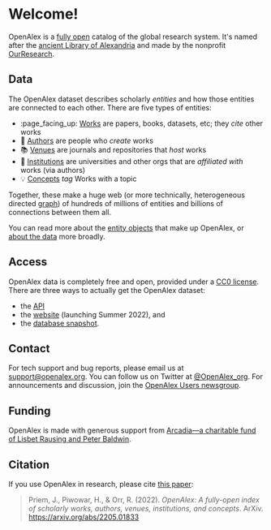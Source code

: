 # Welcome!

OpenAlex is a [fully open](license.md) catalog of the global research system. It's named after the [ancient Library of Alexandria](https://en.wikipedia.org/wiki/Library\_of\_Alexandria) and made by the nonprofit [OurResearch](https://ourresearch.org/).

## Data

The OpenAlex dataset describes scholarly _entities_ and how those entities are connected to each other. There are five types of entities:

* :page\_facing\_up: [Works](about-the-data/work.md) are papers, books, datasets, etc; they _cite_ other works
* :woman: [Authors](about-the-data/author.md) are people who _create_ works
* :books: [Venues](about-the-data/venue.md) are journals and repositories that _host_ works
* :school: [Institutions](about-the-data/institution.md) are universities and other orgs that are _affiliated with_ works (via authors)
* :bulb: [Concepts](about-the-data/concept.md) _tag_ Works with a topic

Together, these make a huge web (or more technically, heterogeneous directed [graph](https://en.wikipedia.org/wiki/Graph\_theory)) of hundreds of millions of entities and billions of connections between them all.

You can read more about the [entity objects](about-the-data/) that make up OpenAlex, or [about the data](about-the-data.md) more broadly.

## Access

OpenAlex data is completely free and open, provided under a [CC0 license](license.md). There are three ways to actually get the OpenAlex dataset:

* the [API](api/)
* the [website](website.md) (launching Summer 2022), and
* the [database snapshot](download-snapshot/).

## Contact

For tech support and bug reports, please email us at [support@openalex.org](mailto:support@openalex.org). You can follow us on Twitter at [@OpenAlex\_org](https://twitter.com/openalex\_org). For announcements and discussion, join the [OpenAlex Users newsgroup](https://groups.google.com/g/openalex-users).

## Funding

OpenAlex is made with generous support from [Arcadia—a charitable fund of Lisbet Rausing and Peter Baldwin](https://www.arcadiafund.org.uk/).

## Citation

If you use OpenAlex in research, please cite [this paper](https://arxiv.org/abs/2205.01833):&#x20;

> Priem, J., Piwowar, H., & Orr, R. (2022). _OpenAlex: A fully-open index of scholarly works, authors, venues, institutions, and concepts_. ArXiv. https://arxiv.org/abs/2205.01833
